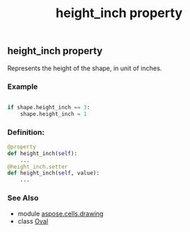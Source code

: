 ﻿---
title: height_inch property
second_title: Aspose.Cells for Python via .NET API References
description: 
type: docs
weight: 450
url: /aspose.cells.drawing/oval/height_inch/
is_root: false
---

## height_inch property


Represents the height of the shape, in unit of inches.

### Example 


```python

if shape.height_inch == 3:
    shape.height_inch = 1

```
### Definition:
```python
@property
def height_inch(self):
    ...
@height_inch.setter
def height_inch(self, value):
    ...
```

### See Also
* module [aspose.cells.drawing](../../)
* class [Oval](/cells/python-net/aspose.cells.drawing/oval)
